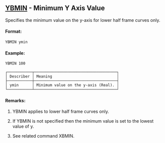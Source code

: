 ## [YBMIN](https://help.hexagonmi.com/bundle/MSC_Nastran_2022.4/page/Nastran_Combined_Book/qrg/casecontrol4c/TOC.YBMIN.xhtml) - Minimum Y Axis Value

Specifies the minimum value on the y-axis for lower half frame curves only.

#### Format:

```nastran
YBMIN ymin
```

#### Example:

```nastran
YBMIN 100
```

```text
┌───────────┬─────────────────────────────────────┐
│ Describer │ Meaning                             │
├───────────┼─────────────────────────────────────┤
│ ymin      │ Minimum value on the y-axis (Real). │
└───────────┴─────────────────────────────────────┘
```
#### Remarks:

1. YBMIN applies to lower half frame curves only.

2. If YBMIN is not specified then the minimum value is set to the lowest value of y.

3. See related command XBMIN.

